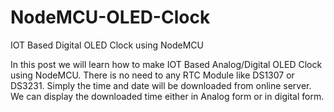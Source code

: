 # NodeMCU-OLED-Clock
IOT Based Digital OLED Clock using NodeMCU

In this post we will learn how to make IOT Based Analog/Digital OLED Clock using NodeMCU. There is no need to any RTC Module like DS1307 or DS3231. Simply the time and date will be downloaded from online server. We can display the downloaded time either in Analog form or in digital form.
